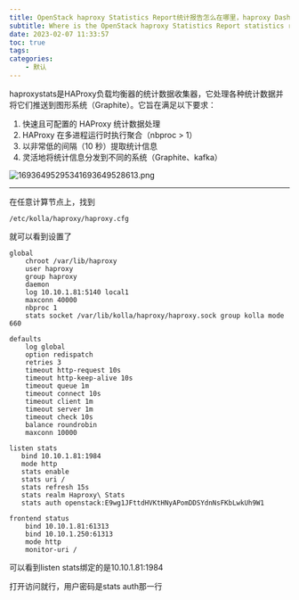```yaml
---
title: OpenStack haproxy Statistics Report统计报告怎么在哪里，haproxy Dashboard怎么打开
subtitle: Where is the OpenStack haproxy Statistics Report statistics report and how to open the haproxy Dashboard?
date: 2023-02-07 11:33:57
toc: true
tags: 
categories: 
    - 默认
---
```


haproxystats是HAProxy负载均衡器的统计数据收集器，它处理各种统计数据并将它们推送到图形系统（Graphite）。它旨在满足以下要求：

1. 快速且可配置的 HAProxy 统计数据处理
2. HAProxy 在多进程运行时执行聚合（nbproc > 1）
3. 以非常低的间隔（10 秒）提取统计信息
4. 灵活地将统计信息分发到不同的系统（Graphite、kafka）

![16936495295341693649528613.png](https://raw.githubusercontent.com/james-curtis/james-curtis.github.io/static/images/16936495295341693649528613.png)

------

在任意计算节点上，找到

```
/etc/kolla/haproxy/haproxy.cfg
```



就可以看到设置了

```
global
    chroot /var/lib/haproxy
    user haproxy
    group haproxy
    daemon
    log 10.10.1.81:5140 local1
    maxconn 40000
    nbproc 1
    stats socket /var/lib/kolla/haproxy/haproxy.sock group kolla mode 660

defaults
    log global
    option redispatch
    retries 3
    timeout http-request 10s
    timeout http-keep-alive 10s
    timeout queue 1m
    timeout connect 10s
    timeout client 1m
    timeout server 1m
    timeout check 10s
    balance roundrobin
    maxconn 10000

listen stats
   bind 10.10.1.81:1984
   mode http
   stats enable
   stats uri /
   stats refresh 15s
   stats realm Haproxy\ Stats
   stats auth openstack:E9wg1JFttdHVKtHNyAPomDDSYdnNsFKbLwkUh9W1

frontend status
    bind 10.10.1.81:61313
    bind 10.10.1.250:61313
    mode http
    monitor-uri /
```



可以看到listen stats绑定的是10.10.1.81:1984

打开访问就行，用户密码是stats auth那一行